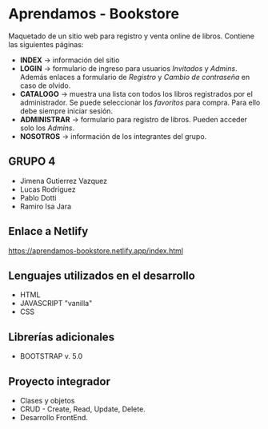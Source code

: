 # Aprendamos - Bookstore
Maquetado de un sitio web para registro y venta online de libros. Contiene las siguientes páginas:
* **INDEX** -> información del sitio
* **LOGIN** -> formulario de ingreso para usuarios *Invitados* y *Admins*. Además enlaces a formulario de *Registro* y *Cambio de contraseña* en caso de olvido.
* **CATALOGO** -> muestra una lista con todos los libros registrados por el administrador. Se puede seleccionar los *favoritos* para compra. Para ello debe siempre iniciar sesión.
* **ADMINISTRAR** -> formulario para registro de libros. Pueden acceder solo los *Admins*.
* **NOSOTROS** -> información de los integrantes del grupo.

## GRUPO 4
* Jimena Gutierrez Vazquez
* Lucas Rodriguez
* Pablo Dotti
* Ramiro Isa Jara

## Enlace a Netlify
https://aprendamos-bookstore.netlify.app/index.html

## Lenguajes utilizados en el desarrollo
* HTML
* JAVASCRIPT "vanilla"
* CSS

## Librerías adicionales
* BOOTSTRAP v. 5.0

## Proyecto integrador
* Clases y objetos
* CRUD - Create, Read, Update, Delete.
* Desarrollo FrontEnd.

